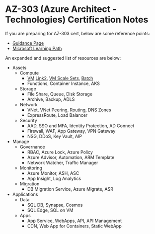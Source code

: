 # AZ-303 (Azure Architect - Technologies) Certification Notes 
If you are preparing for AZ-303 cert, below are some reference points: 
- [Guidance Page](https://docs.microsoft.com/en-us/learn/certifications/exams/az-303)
- [Microsoft Learning Path](https://docs.microsoft.com/en-us/learn/browse/?roles=solution-architect&products=azure&resource_type=learning%20path)

An expanded and suggested list of resources are below: 
- Assets 
    - Compute
        - [VM](https://vikasrajput.github.io/blog/architecture/labs/lab-azure-compute-vm.sh) [Link2](blog\architecture\labs\lab-azure-compute-vm.sh), 
            [VM Scale Sets](https://vikasrajput.github.io/blog/architecture/labs/lab-azure-compute-vmss.sh), 
            [Batch](https://vikasrajput.github.io/blog/architecture/labs/lab-azure-compute-batch.sh)
        - Functions, Container Instance, AKS
    - Storage  
        - File Share, Queue, Disk Storage 
        - Archive, Backup, ADLS 
    - Network 
        - VNet, VNet Peering, Routing, DNS Zones
        - ExpressRoute, Load Balancer
    - Security  
        - AAD, SSO and MFA, Identity Protection, AD Connect 
        - Firewall, WAF, App Gateway, VPN Gateway
        - NSG, DDoS, Key Vault, AIP 
- Manage
    - Governance  
        - RBAC, Azure Lock, Azure Policy
        - Azure Advisor, Automation, ARM Template 
        - Network Watcher, Traffic Manager
    - Monitoring
        - Azure Monitor, ASH, ASC
        - App Insight, Log Analytics 
    - Migration 
        - DB Migration Service, Azure Migrate, ASR
- Applications 
    - Data 
        - SQL DB, Synapse, Cosmos
        - SQL Edge, SQL on VM
    - Apps 
        - App Service, WebApps, API, API Management 
        - CDN, Web App for Containers, Static WebApp